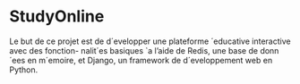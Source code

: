 # StudyOnline
Le but de ce projet est de d´evelopper une plateforme ´educative interactive avec des fonction- nalit´es basiques `a l’aide de Redis, une base de donn´ees en m´emoire, et Django, un framework de d´eveloppement web en Python.
